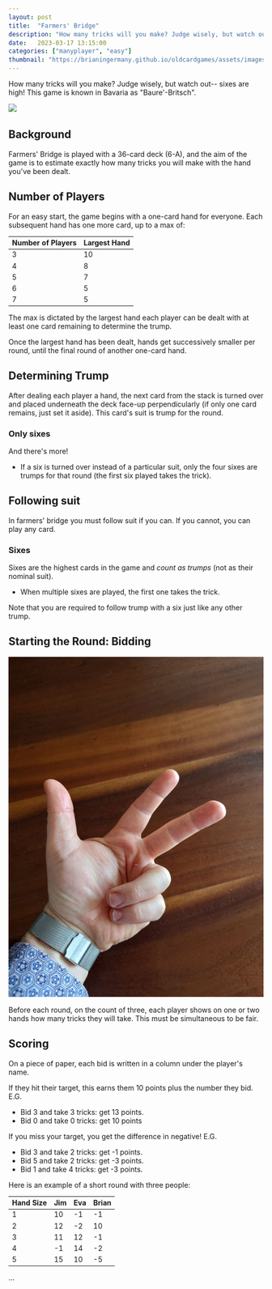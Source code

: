 ```yaml
---
layout: post
title:  "Farmers' Bridge"
description: "How many tricks will you make? Judge wisely, but watch out-- sixes are high!"
date:   2023-03-17 13:15:00
categories: ["manyplayer", "easy"]
thumbnail: "https://brianingermany.github.io/oldcardgames/assets/images/britsch.jpg"
---
```

How many tricks will you make? Judge wisely, but watch out-- sixes are high! This game is known in Bavaria as "Baure'-Britsch".

<img src="https://brianingermany.github.io/oldcardgames/assets/images/britsch.jpg" width="30%">

## Background
Farmers' Bridge is played with a 36-card deck (6-A), and the aim of the game is to estimate exactly how many tricks you will make with the hand you've been dealt. 

## Number of Players
For an easy start, the game begins with a one-card hand for everyone. Each subsequent hand has one more card, up to a max of:

| Number of Players | Largest Hand |
| ---- | ----- |
| 3 | 10    |
| 4 | 8    |
| 5 | 7     |
| 6    | 5     |
| 7    | 5     |

The max is dictated by the largest hand each player can be dealt with at least one card remaining to determine the trump.

Once the largest hand has been dealt, hands get successively smaller per round, until the final round of another one-card hand.

## Determining Trump
After dealing each player a hand, the next card from the stack is turned over and placed underneath the deck face-up perpendicularly (if only one card remains, just set it aside). This card's suit is trump for the round.

### Only sixes
And there's more! 
- If a six is turned over instead of a particular suit, only the four sixes are trumps for that round (the first six played takes the trick).

## Following suit
In farmers' bridge you must follow suit if you can. If you cannot, you can play any card. 

### Sixes
Sixes are the highest cards in the game and *count as trumps* (not as their nominal suit).
- When multiple sixes are played, the first one takes the trick.

Note that you are required to follow trump with a six just like any other trump.

## Starting the Round: Bidding
![](/assets/images/britschhand.jpg)

Before each round, on the count of three, each player shows on one or two hands how many tricks they will take. This must be simultaneous to be fair.

## Scoring
On a piece of paper, each bid is written in a column under the player's name. 

If they hit their target, this earns them 10 points plus the number they bid.
E.G. 
- Bid 3 and take 3 tricks: get 13 points. 
- Bid 0 and take 0 tricks: get 10 points

If you miss your target, you get the difference in negative!
E.G.
- Bid 3 and take 2 tricks: get -1 points.
- Bid 5 and take 2 tricks: get -3 points.
- Bid 1 and take 4 tricks: get -3 points.

Here is an example of a short round with three people:
  
| Hand Size | Jim | Eva | Brian |
| ---- | ----- | ----- | ---- |
| 1  | 10   | -1 | -1 |
| 2 |  12   | -2 | 10 |
| 3 |  11   | 12 | -1 |
| 4 |  -1   | 14 | -2 |
| 5 |  15   | 10 | -5 |  

...
